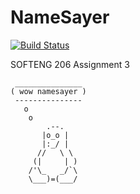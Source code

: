 NameSayer
=========
[![Build Status](https://timo.nz/build/buildStatus/icon?job=NameSayer/master)](https://timo.nz/build/job/NameSayer/master)

SOFTENG 206 Assignment 3
   
     _______________
    ( wow namesayer )
     ---------------
       o
        o
            .--.
           |o_o |
           |:_/ |
          //   \ \
         (|     | )
        /'\_   _/`\
        \___)=(___/
    
